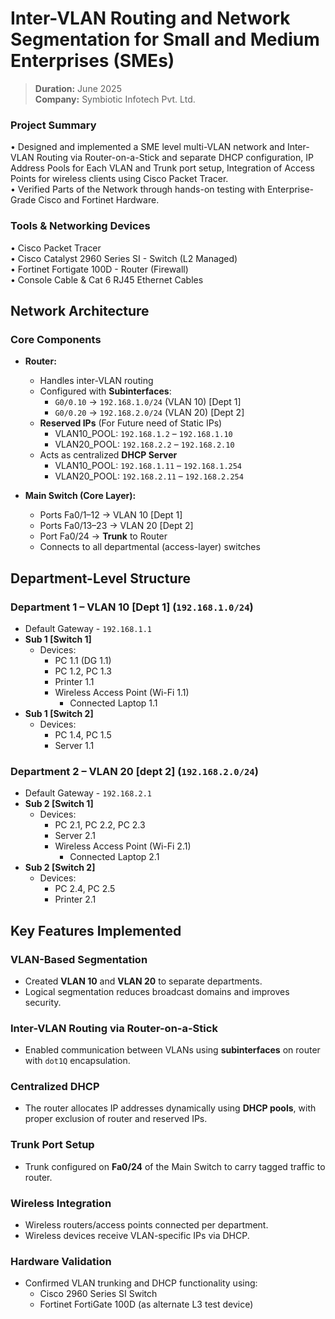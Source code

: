 # Inter-VLAN Routing and Network Segmentation for Small and Medium Enterprises (SMEs)

> **Duration:** June 2025  
> **Company:** Symbiotic Infotech Pvt. Ltd.
   
### Project Summary

• Designed and implemented a SME level multi-VLAN network and Inter-VLAN Routing via Router-on-a-Stick and separate DHCP configuration, IP Address Pools for Each VLAN and Trunk port setup, Integration of Access Points for wireless clients using Cisco Packet Tracer.  
• Verified Parts of the Network through hands-on testing with Enterprise-Grade Cisco and Fortinet Hardware.

### Tools & Networking Devices

• Cisco Packet Tracer  
• Cisco Catalyst 2960 Series SI - Switch (L2 Managed)  
• Fortinet Fortigate 100D - Router (Firewall)  
• Console Cable & Cat 6 RJ45 Ethernet Cables

## Network Architecture

### Core Components
- **Router:** 
  - Handles inter-VLAN routing
  - Configured with **Subinterfaces**:
    - `G0/0.10` → `192.168.1.0/24` (VLAN 10) [Dept 1]
    - `G0/0.20` → `192.168.2.0/24` (VLAN 20) [Dept 2]
   - **Reserved IPs** (For Future need of Static IPs)
     - VLAN10_POOL: `192.168.1.2` – `192.168.1.10`
     - VLAN20_POOL: `192.168.2.2` – `192.168.2.10`
  - Acts as centralized **DHCP Server**
    - VLAN10_POOL: `192.168.1.11` – `192.168.1.254`
    - VLAN20_POOL: `192.168.2.11` – `192.168.2.254`

- **Main Switch (Core Layer):** 
  - Ports Fa0/1–12 → VLAN 10 [Dept 1]
  - Ports Fa0/13–23 → VLAN 20 [Dept 2]
  - Port Fa0/24 → **Trunk** to Router
  - Connects to all departmental (access-layer) switches

## Department-Level Structure

### Department 1 – VLAN 10 [Dept 1] (`192.168.1.0/24`)
- Default Gateway - `192.168.1.1`
- **Sub 1 [Switch 1]**
  - Devices:
    - PC 1.1 (DG 1.1)
    - PC 1.2, PC 1.3
    - Printer 1.1
    - Wireless Access Point (Wi-Fi 1.1)
      - Connected Laptop 1.1
- **Sub 1 [Switch 2]**
  - Devices:
    - PC 1.4, PC 1.5
    - Server 1.1

### Department 2 – VLAN 20 [dept 2] (`192.168.2.0/24`)
- Default Gateway - `192.168.2.1`
- **Sub 2 [Switch 1]**
  - Devices:
    - PC 2.1, PC 2.2, PC 2.3
    - Server 2.1
    - Wireless Access Point (Wi-Fi 2.1)
      - Connected Laptop 2.1
- **Sub 2 [Switch 2]**
  - Devices:
    - PC 2.4, PC 2.5
    - Printer 2.1

## Key Features Implemented

### VLAN-Based Segmentation
- Created **VLAN 10** and **VLAN 20** to separate departments.
- Logical segmentation reduces broadcast domains and improves security.

### Inter-VLAN Routing via Router-on-a-Stick
- Enabled communication between VLANs using **subinterfaces** on router with `dot1Q` encapsulation.

### Centralized DHCP
- The router allocates IP addresses dynamically using **DHCP pools**, with proper exclusion of router and reserved IPs.

### Trunk Port Setup
- Trunk configured on **Fa0/24** of the Main Switch to carry tagged traffic to router.

### Wireless Integration
- Wireless routers/access points connected per department.
- Wireless devices receive VLAN-specific IPs via DHCP.

### Hardware Validation
- Confirmed VLAN trunking and DHCP functionality using:
  - Cisco 2960 Series SI Switch
  - Fortinet FortiGate 100D (as alternate L3 test device)


